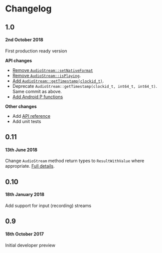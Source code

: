 # Changelog

## 1.0
#### 2nd October 2018
First production ready version

**API changes**
- [Remove `AudioStream::setNativeFormat`](https://github.com/google/oboe/pull/213/commits/0e8af6a65efef55ec180f8ce76e699adcee5f413)
- [Remove `AudioStream::isPlaying`](https://github.com/google/oboe/pull/213/commits/6437f5aa224330fbdf77ecc161cc868be663a974).
- [Add `AudioStream::getTimestamp(clockid_t)`](https://github.com/google/oboe/pull/213/commits/ab695c116e5f196e57560a86efa3c982360838d3).
- Deprecate `AudioStream::getTimestamp(clockid_t, int64_t, int64_t)`. Same commit as above.
- [Add Android P functions](https://github.com/google/oboe/commit/c30bbe603c256f92cdf2876c3122bc5be24b5e3e)

**Other changes**
- Add [API reference](google.github.io/oboe/docs/reference)
- Add unit tests

## 0.11
#### 13th June 2018
Change `AudioStream` method return types to `ResultWithValue` where appropriate. [Full details](https://github.com/google/oboe/pull/109).

## 0.10
#### 18th January 2018
Add support for input (recording) streams

## 0.9
#### 18th October 2017
Initial developer preview
